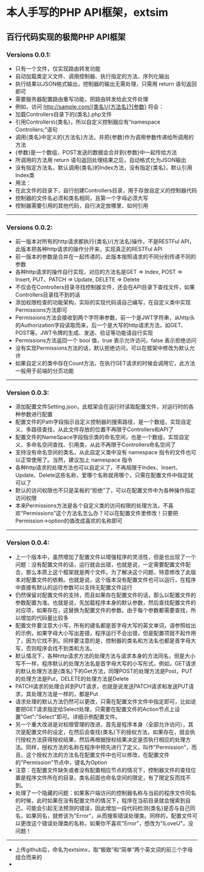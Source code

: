 本人手写的PHP API框架，extsim
======================================
百行代码实现的极简PHP API框架
---
### Versions 0.0.1:
* 只有一个文件，仅实现路由转发功能
* 自动加载类定义文件、调用控制器、执行指定的方法、序列化输出
* 执行结果以JSON格式输出，控制器的输出无需处理，只需用 return 语句返回即可
* 需要服务器配置路由重写功能，把路由转发给此文件处理
* 例如，访问 http://sample.com/{类名}/{方法名}?{参数} 将会：
* 加载Controllers目录下的{类名}.php文件
* 引用Controllers\\{类名}，所以自定义控制器应有“namespace Controllers;”语句
* 调用{类名}中定义的{方法名}方法，并把{参数}作为调用参数传递给所调用的方法
* {参数}是一个数组，POST发送的数据会合并到{参数}中一起传给方法
* 所调用的方法用 return 语句返回处理结果之后，自动格式化为JSON输出
* 没有指定方法名，默认调用{类名}的Index方法，没有指定{类名}，默认引用Index类
* 用法：
* 在此文件的目录下，自行创建Controllers目录，用于存放自定义的控制器代码
* 控制器的文件名必须和类名相同，且第一个字母必须大写
* 控制器需要引用的其他代码，自行决定放哪里、如何引用

---
### Versions 0.0.2:
* 前一版本对所有的http请求都执行{类名}/{方法名}操作，不是RESTFul API，此版本把各种http请求的操作分开来，实现真正的RESTFul API
* 前一版本的参数是合并在一起传递的，此版本按照请求的不同分别传递不同的参数
* 各种http请求的操作自行实现，对应的方法名是GET => Index, POST => Insert, PUT、PATCH => Update, DELETE => Delete
* 不仅会在Controllers目录寻找控制器文件，还会在API目录下查找文件，如果Controllers目录找不到的话
* 添加权限检查的功能架构，实际的实现代码请自己编写，在自定义类中实现Permissions方法即可
* Permissions方法会接收到两个字符串参数，前一个是JWT字符串，从http头的Authorization字段读取而来，后一个是大写的http请求方法，如GET、POST等。JWT令牌的生成、发送、验证等功能请自行实现
* Permissions方法返回一个 bool 值，true 表示允许访问，false 表示拒绝访问
* 没有实现Permissions方法的话，默认拒绝访问，可以在框架中修改为默认允许
* 如果自定义的类中存在Count方法，在执行GET请求的时候会调用它，此方法一般用于前端的分页功能

---
### Version 0.0.3:
* 添加配置文件Setting.json，此框架会在运行时读取配置文件，对运行时的各种参数进行配置
* 配置文件的Path字段指示自定义控制器的搜索路径，是一个数组，实现自定义、多路径查找，从此文件存放的位置不再限于Controllers和API了
* 配置文件的NameSpace字段指示类的命名空间，也是一个数组，实现自定义、多命名空间查找、引用类，从此不再限于Controllers命名空间了
* 支持没有命名空间的类名，从此自定义类中没有 namespace 指令的文件也可以正常使用了。当然，建议加上 namespace 指令
* 各种http请求的处理方法也可以自定义了，不再局限于Index、Insert、Update、Delete这些名称，爱哪个名称就用哪个，只需在配置文件中指定就可以了
* 默认的访问权限也不只是呆板的“拒绝”了，可以在配置文件中为各种操作指定访问权限
* 本来Permissions方法是各个自定义类的访问权限的处理方法，不喜欢“Permissions”这个方法名怎么办？可以在配置文件里修改！只要把Permission->option的值改成喜欢的名称即可

---
### Version 0.0.4:
* 上一个版本中，虽然增加了配置文件以增强程序的灵活性，但是也出现了一个问题：没有配置文件的话，运行就会出错，也就是说，一定需要配置文件配合，那么本质上这个框架就是两个文件。为了解决这个问题，特意修改了此版本对配置文件的依赖。也就是说，这个版本没有配置文件也可以运行，在程序中直接有默认的运行参数可以支持无配置文件运行
* 仍然保留对配置文件的支持，而且如果存在配置文件的话，那么以配置文件的参数配置为准。也就是说，先加载程序本身的默认参数，然后查找配置文件的对应项，如果存在，这替换为配置文件的参数。由于每个参数都需要查找，所以增加的代码量比较多
* 配置文件要注意大小写，所有的键名都是首字母大写的英文单词，请参照给出的示例，如果字母大小写出差错，程序运行不会出错，但是配置项就不起作用了，因为它找不到。同样要注意的是，控制器的类名和方法名也都是首字母大写，否则程序会找不到类和方法。
* 默认情况下，各种http请求方法的处理方法与请求本身的方法同名，但是大小写不一样，程序默认的处理方法名是首字母大写的小写形式，例如，GET请求的默认处理方法是{类名}下的Get方法，同理POST的处理方法是Post，PUT的处理方法是Put，DELETE的处理方法是Delete
* PATCH请求的处理合并到PUT请求，也就是说发送PATCH请求和发送PUT请求，其处理方法是一样的，都是Put
* 请求处理的默认方法仍然可以更改，只需在配置文件文件中指定即可，比如说要把GET请求指定给Select处理，只需要在配置文件的Action节点上设置"Get":"Select"即可。详细示例配置文件。
* 另一个重大改进是对权限管理的改进，首先是程序本身（全部允许访问），其次是配置文件的设定，在然后会查找{类名}下的授权方法，如果存在，就会执行授权方法获得授权结果，然后再根据授权结果决定是否执行相应的处理方法。同样，授权方法的名称在程序中预先进行了定义，叫作"Permission"，而且，这个授权方法的方法名在配置文件中也可以修改，在配置文件的"Permission"节点中，键名为Option
* 注意：在配置文件缺失或者没有配置相应节点的情况下，控制器文件的查找位置是程序文件所在的目录，类名前面也命名空间的限定，有了限定反而找不到。
* 处理了一个隐藏的问题：如果客户端访问的控制器名称与当前的程序文件同名的时候，此时如果在没有配置文件的情况下，程序在当前目录就会搜索到自己，可能会引起无法预测的错误，因此增加一段代码检测{类名}是否与自己同名，如果同名，就修该为"Error"，从而搜索错误处理类。同样的，配置文件可以更改这个错误处理类的名称，如果你不喜欢"Error"，想改为"ILoveU"，没问题！

---
* 上传github后，命名为extsimx，取“极致”和“简单”两个英文词的前三个字母组合而来的
* 
